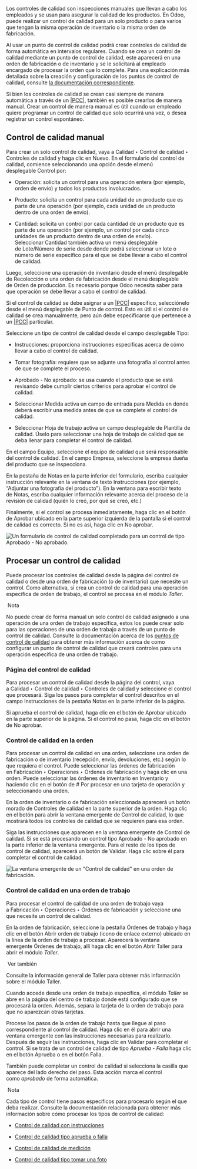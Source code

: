 Los controles de calidad son inspecciones manuales que llevan a cabo los empleados y se usan para asegurar la calidad de los productos. En Odoo, puede realizar un control de calidad para un solo producto o para varios que tengan la misma operación de inventario o la misma orden de fabricación.

Al usar un punto de control de calidad podrá crear controles de calidad de forma automática en intervalos regulares. Cuando se crea un control de calidad mediante un punto de control de calidad, este aparecerá en una orden de fabricación o de inventario y se le solicitará al empleado encargado de procesar la orden que lo complete. Para una explicación más detallada sobre la creación y configuración de los puntos de control de calidad, consulte [la documentación correspondiente](https://www.odoo.com/documentation/17.0/es/applications/inventory_and_mrp/quality/quality_management/quality_control_points.html#quality-quality-management-quality-control-points).

Si bien los controles de calidad se crean casi siempre de manera automática a través de un [|PCC|](https://www.odoo.com/documentation/17.0/es/applications/inventory_and_mrp/quality/quality_management/quality_checks.html#id1), también es posible crearlos de manera manual. Crear un control de manera manual es útil cuando un empleado quiere programar un control de calidad que solo ocurrirá una vez, o desea registrar un control espontáneo.

## Control de calidad manual[](https://www.odoo.com/documentation/17.0/es/applications/inventory_and_mrp/quality/quality_management/quality_checks.html#manual-quality-check "Enlazar permanentemente con este título")

Para crear un solo control de calidad, vaya a Calidad ‣ Control de calidad ‣ Controles de calidad y haga clic en Nuevo. En el formulario del control de calidad, comience seleccionando una opción desde el menú desplegable Control por:

- Operación: solicita un control para una operación entera (por ejemplo, orden de envío) y todos los productos involucrados.
    
- Producto: solicita un control para cada unidad de un producto que es parte de una operación (por ejemplo, cada unidad de un producto dentro de una orden de envío).
    
- Cantidad: solicita un control por cada cantidad de un producto que es parte de una operación (por ejemplo, un control por cada cinco unidades de un producto dentro de una orden de envío). Seleccionar Cantidad también activa un menú desplegable de Lote/Número de serie desde donde podrá seleccionar un lote o número de serie específico para el que se debe llevar a cabo el control de calidad.
    

Luego, seleccione una operación de inventario desde el menú desplegable de Recolección o una orden de fabricación desde el menú desplegable de Orden de producción. Es necesario porque Odoo necesita saber para que operación se debe llevar a cabo el control de calidad.

Si el control de calidad se debe asignar a un [|PCC|](https://www.odoo.com/documentation/17.0/es/applications/inventory_and_mrp/quality/quality_management/quality_checks.html#id3) específico, selecciónelo desde el menú desplegable de Punto de control. Esto es útil si el control de calidad se crea manualmente, pero aún debe especificarse que pertenece a un [|PCC|](https://www.odoo.com/documentation/17.0/es/applications/inventory_and_mrp/quality/quality_management/quality_checks.html#id5) particular.

Seleccione un tipo de control de calidad desde el campo desplegable Tipo:

- Instrucciones: proporciona instrucciones especificas acerca de cómo llevar a cabo el control de calidad.
    
- Tomar fotografía: requiere que se adjunte una fotografía al control antes de que se complete el proceso.
    
- Aprobado - No aprobado: se usa cuando el producto que se está revisando debe cumplir ciertos criterios para aprobar el control de calidad.
    
- Seleccionar Medida activa un campo de entrada para Medida en donde deberá escribir una medida antes de que se complete el control de calidad.
    
- Seleccionar Hoja de trabajo activa un campo desplegable de Plantilla de calidad. Úselo para seleccionar una hoja de trabajo de calidad que se deba llenar para completar el control de calidad.
    

En el campo Equipo, seleccione el equipo de calidad que será responsable del control de calidad. En el campo Empresa, seleccione la empresa dueña del producto que se inspecciona.

En la pestaña de Notas en la parte inferior del formulario, escriba cualquier instrucción relevante en la ventana de texto Instrucciones (por ejemplo, “Adjuntar una fotografía del producto”). En la ventana para escribir texto de Notas, escriba cualquier información relevante acerca del proceso de la revisión de calidad (quién lo creó, por qué se creó, etc.)

Finalmente, si el control se procesa inmediatamente, haga clic en el botón de Aprobar ubicado en la parte superior izquierda de la pantalla si el control de calidad es correcto. Si no es así, haga clic en No aprobar.

![Un formulario de control de calidad completado para un control de tipo Aprobado - No aprobado.](https://www.odoo.com/documentation/17.0/es/_images/quality-check-form1.png)

## Procesar un control de calidad[](https://www.odoo.com/documentation/17.0/es/applications/inventory_and_mrp/quality/quality_management/quality_checks.html#process-quality-check "Enlazar permanentemente con este título")

Puede procesar los controles de calidad desde la página del control de calidad o desde una orden de fabricación (o de inventario) que necesite un control. Como alternativa, si crea un control de calidad para una operación específica de orden de trabajo, el control se procesa en el módulo _Taller_.

 Nota

No puede crear de forma manual un solo control de calidad asignado a una operación de una orden de trabajo específica, estos los puede crear solo para las operaciones de una orden de trabajo a través de un punto de control de calidad. Consulte la documentación acerca de los [puntos de control de calidad](https://www.odoo.com/documentation/17.0/es/applications/inventory_and_mrp/quality/quality_management/quality_control_points.html#quality-quality-management-quality-control-points) para obtener más información acerca de como configurar un punto de control de calidad que creará controles para una operación específica de una orden de trabajo.

### Página del control de calidad[](https://www.odoo.com/documentation/17.0/es/applications/inventory_and_mrp/quality/quality_management/quality_checks.html#quality-check-page "Enlazar permanentemente con este título")

Para procesar un control de calidad desde la página del control, vaya a Calidad ‣ Control de calidad ‣ Controles de calidad y seleccione el control que procesará. Siga los pasos para completar el control descritos en el campo Instrucciones de la pestaña Notas en la parte inferior de la página.

Si aprueba el control de calidad, haga clic en el botón de Aprobar ubicado en la parte superior de la página. Si el control no pasa, haga clic en el botón de No aprobar.

### Control de calidad en la orden[](https://www.odoo.com/documentation/17.0/es/applications/inventory_and_mrp/quality/quality_management/quality_checks.html#quality-check-on-order "Enlazar permanentemente con este título")

Para procesar un control de calidad en una orden, seleccione una orden de fabricación o de inventario (recepción, envío, devoluciones, etc.) según lo que requiera el control. Puede seleccionar las órdenes de fabricación en Fabricación ‣ Operaciones ‣ Órdenes de fabricación y haga clic en una orden. Puede seleccionar las órdenes de inventario en Inventario y haciendo clic en el botón de # Por procesar en una tarjeta de operación y seleccionando una orden.

En la orden de inventario o de fabricación seleccionada aparecerá un botón morado de Controles de calidad en la parte superior de la orden. Haga clic en el botón para abrir la ventana emergente de Control de calidad, lo que mostrará todos los controles de calidad que se requieren para esa orden.

Siga las instrucciones que aparecen en la ventana emergente de Control de calidad. Si se está procesando un control tipo Aprobado - No aprobado en la parte inferior de la ventana emergente. Para el resto de los tipos de control de calidad, aparecerá un botón de Validar. Haga clic sobre él para completar el control de calidad.

![La ventana emergente de un "Control de calidad" en una orden de fabricación.](https://www.odoo.com/documentation/17.0/es/_images/quality-check-pop-up1.png)

### Control de calidad en una orden de trabajo[](https://www.odoo.com/documentation/17.0/es/applications/inventory_and_mrp/quality/quality_management/quality_checks.html#quality-check-on-work-order "Enlazar permanentemente con este título")

Para procesar el control de calidad de una orden de trabajo vaya a Fabricación ‣ Operaciones ‣ Órdenes de fabricación y seleccione una que necesite un control de calidad.

En la orden de fabricación, seleccione la pestaña Órdenes de trabajo y haga clic en el botón Abrir orden de trabajo (icono de enlace externo) ubicado en la línea de la orden de trabajo a procesar. Aparecerá la ventana emergente Órdenes de trabajo, allí haga clic en el botón Abrir Taller para abrir el módulo _Taller_.

 Ver también

Consulte la información general de Taller para obtener más información sobre el módulo Taller.

Cuando accede desde una orden de trabajo específica, el módulo _Taller_ se abre en la página del centro de trabajo donde está configurado que se procesará la orden. Además, separa la tarjeta de la orden de trabajo para que no aparezcan otras tarjetas.

Procese los pasos de la orden de trabajo hasta que llegue al paso correspondiente al control de calidad. Haga clic en él para abrir una ventana emergente con las instrucciones necesarias para realizarlo. Después de seguir las instrucciones, haga clic en Validar para completar el control. Si se trata de un control de calidad de tipo _Aprueba - Falla_ haga clic en el botón Aprueba o en el botón Falla.

También puede completar un control de calidad si selecciona la casilla que aparece del lado derecho del paso. Esta acción marca el control como _aprobado_ de forma automática.

 Nota

Cada tipo de control tiene pasos específicos para procesarlo según el que deba realizar. Consulte la documentación relacionada para obtener más información sobre cómo procesar los tipos de control de calidad:

- [Control de calidad con instrucciones](https://www.odoo.com/documentation/17.0/es/applications/inventory_and_mrp/quality/quality_check_types/instructions_check.html)
    
- [Control de calidad tipo aprueba o falla](https://www.odoo.com/documentation/17.0/es/applications/inventory_and_mrp/quality/quality_check_types/pass_fail_check.html)
    
- [Control de calidad de medición](https://www.odoo.com/documentation/17.0/es/applications/inventory_and_mrp/quality/quality_check_types/measure_check.html)
    
- [Control de calidad tipo tomar una foto](https://www.odoo.com/documentation/17.0/es/applications/inventory_and_mrp/quality/quality_check_types/picture_check.html)